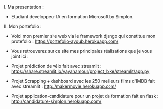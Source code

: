 I. Ma presentation :

- Etudiant developpeur IA en formation Microsoft by Simplon. 

II. Mon portefolio : 

- Voici mon premier site web via le framework django qui constitue mon protefolio : https://portefolio-ayoub.herokuapp.com/

- Vous retrouverez sur ce site mes principales réalisations que je vous joint ici :

- Projet prédiction de vélo fait avec streamlit : https://share.streamlit.io/yayahamour/project_bike/streamlit/app.py

- Projet Scrapping + dashboard avec les 250 meilleurs films d'IMDB fait avec streamlit : http://makermovie.herokuapp.com/

- Projet application-candidature pour un projet de formation fait en flask : http://candidature-simplon.herokuapp.com/

